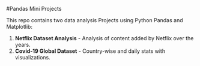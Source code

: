 #Pandas Mini Projects

This repo contains two data analysis Projects using Python Pandas and Matplotlib:
1. **Netflix Dataset Analysis** - Analysis of content added by Netflix over the years.
2. **Covid-19 Global Dataset** - Country-wise and daily stats with visualizations.
